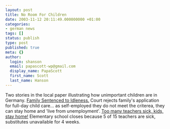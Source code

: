 ```yaml
---
layout: post
title: No Room For Children
date: 2003-11-12 20:11:49.000000000 +01:00
categories:
- german news
tags: []
status: publish
type: post
published: true
meta: {}
author:
  login: shanson
  email: papascott-wp@gmail.com
  display_name: PapaScott
  first_name: Scott
  last_name: Hanson
---
```

<p>Two stories in the local paper illustrating how unimportant children are in Germany. <a title="Hamburg: Familie zum Nichtstun verurteilt" href="http://www.abendblatt.de/daten/2003/11/12/229222.html">Family Sentenced to Idleness.</a> Court rejects family's application for full-day child care... as self-employed they do not meet the criterea, they can stay home and 'live from unemployment'. <a title="Zu viele Lehrer krank - Kinder, bleibt zu Hause" href="http://www.abendblatt.de/daten/2003/11/12/229152.html">Too many teachers sick, kids, stay home!</a> Elementary school closes because 5 of 15 teachers are sick, substitutes unavailable for 4 weeks.</p>
